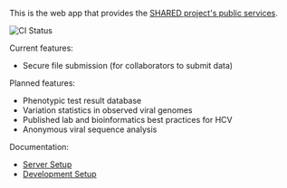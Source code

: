 This is the web app that provides
the [SHARED project's public services][shared].

[shared]: https://hcvdb.ubc.ca

![CI Status](https://travis-ci.org/hcv-shared/shared-schema.svg?branch=master)

Current features:

- Secure file submission (for collaborators to submit data)

Planned features:

- Phenotypic test result database
- Variation statistics in observed viral genomes
- Published lab and bioinformatics best practices for HCV
- Anonymous viral sequence analysis


Documentation:

- [Server Setup](./doc/SETUP.md)
- [Development Setup](./doc/DEVELOPMENT.md)
